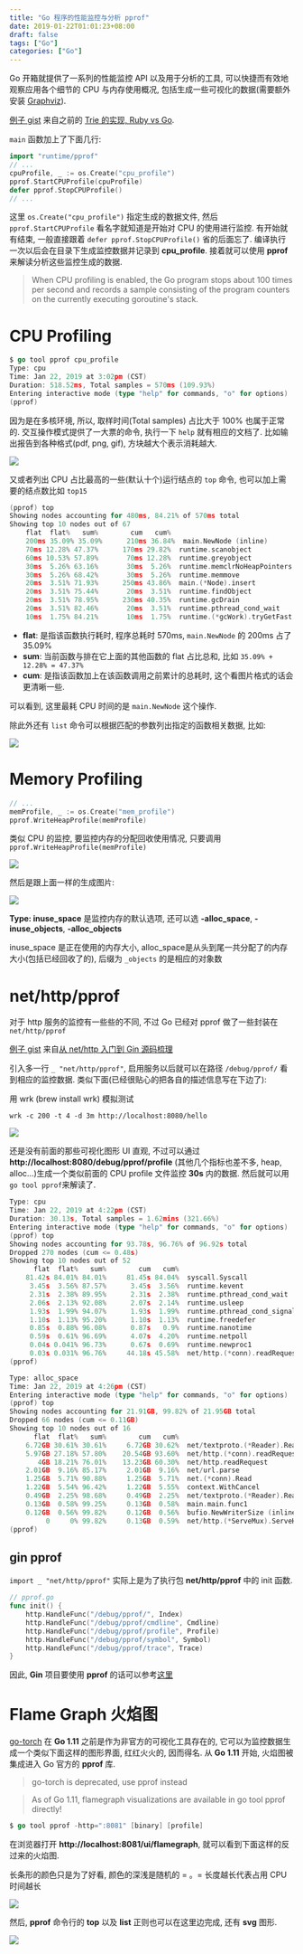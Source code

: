 ```yaml
---
title: "Go 程序的性能监控与分析 pprof"
date: 2019-01-22T01:01:23+08:00
draft: false
tags: ["Go"]
categories: ["Go"]
---
```


Go 开箱就提供了一系列的性能监控 API 以及用于分析的工具, 可以快捷而有效地观察应用各个细节的 CPU 与内存使用概况, 包括生成一些可视化的数据(需要额外安装 [Graphviz](https://www.graphviz.org/)).

[例子 gist](https://gist.github.com/xguox/dcabd3573b39bf64bc7b961d4a64f478) 来自之前的 [Trie 的实现, Ruby vs Go](https://xguox.me/trie-implementing-ruby-vs-golang.html/).

`main` 函数加上了下面几行:

```go
import "runtime/pprof"
// ...
cpuProfile, _ := os.Create("cpu_profile")
pprof.StartCPUProfile(cpuProfile)
defer pprof.StopCPUProfile()
// ...
```

这里 `os.Create("cpu_profile")` 指定生成的数据文件, 然后 `pprof.StartCPUProfile` 看名字就知道是开始对 CPU 的使用进行监控. 有开始就有结束, 一般直接跟着 `defer pprof.StopCPUProfile()` 省的后面忘了. 编译执行一次以后会在目录下生成监控数据并记录到 **cpu_profile**. 接着就可以使用 **pprof** 来解读分析这些监控生成的数据.

> When CPU profiling is enabled, the Go program stops about 100 times per second and records a sample consisting of the program counters on the currently executing goroutine's stack.

# CPU Profiling

```go
$ go tool pprof cpu_profile
Type: cpu
Time: Jan 22, 2019 at 3:02pm (CST)
Duration: 518.52ms, Total samples = 570ms (109.93%)
Entering interactive mode (type "help" for commands, "o" for options)
(pprof)
```

因为是在多核环境, 所以, 取样时间(Total samples) 占比大于 100% 也属于正常的. 交互操作模式提供了一大票的命令, 执行一下 `help` 就有相应的文档了. 比如输出报告到各种格式(pdf, png, gif), 方块越大个表示消耗越大.

![](http://wx3.sinaimg.cn/large/62fdd4d5gy1fzfdl1w0vkj21jo1dyh48.jpg)

又或者列出 CPU 占比最高的一些(默认十个)运行结点的 `top` 命令, 也可以加上需要的结点数比如 `top15`

```go
(pprof) top
Showing nodes accounting for 480ms, 84.21% of 570ms total
Showing top 10 nodes out of 67
    flat  flat%   sum%        cum   cum%
    200ms 35.09% 35.09%      210ms 36.84%  main.NewNode (inline)
    70ms 12.28% 47.37%      170ms 29.82%  runtime.scanobject
    60ms 10.53% 57.89%       70ms 12.28%  runtime.greyobject
    30ms  5.26% 63.16%       30ms  5.26%  runtime.memclrNoHeapPointers
    30ms  5.26% 68.42%       30ms  5.26%  runtime.memmove
    20ms  3.51% 71.93%      250ms 43.86%  main.(*Node).insert
    20ms  3.51% 75.44%       20ms  3.51%  runtime.findObject
    20ms  3.51% 78.95%      230ms 40.35%  runtime.gcDrain
    20ms  3.51% 82.46%       20ms  3.51%  runtime.pthread_cond_wait
    10ms  1.75% 84.21%       10ms  1.75%  runtime.(*gcWork).tryGetFast (inline)
```

- **flat**: 是指该函数执行耗时, 程序总耗时 570ms, `main.NewNode` 的 200ms 占了 35.09%
- **sum**: 当前函数与排在它上面的其他函数的 flat 占比总和, 比如 `35.09% + 12.28% = 47.37%`
- **cum**: 是指该函数加上在该函数调用之前累计的总耗时, 这个看图片格式的话会更清晰一些.

可以看到, 这里最耗 CPU 时间的是 `main.NewNode` 这个操作.

除此外还有 `list` 命令可以根据匹配的参数列出指定的函数相关数据, 比如:

![](http://wx4.sinaimg.cn/large/62fdd4d5gy1fzfdmog0otj22801e07er.jpg)

# Memory Profiling

```go
// ...
memProfile, _ := os.Create("mem_profile")
pprof.WriteHeapProfile(memProfile)
```

类似 CPU 的监控, 要监控内存的分配回收使用情况, 只要调用 `pprof.WriteHeapProfile(memProfile)`

![](http://wx2.sinaimg.cn/large/62fdd4d5gy1fzfcrz69vwj22801e0nce.jpg)

然后是跟上面一样的生成图片:

![](http://wx3.sinaimg.cn/large/62fdd4d5gy1fzfcvmtt83j21y617aayy.jpg)

**Type: inuse_space** 是监控内存的默认选项, 还可以选 **-alloc_space**, **-inuse_objects**, **-alloc_objects**

inuse_space 是正在使用的内存大小, alloc_space是从头到尾一共分配了的内存大小(包括已经回收了的), 后缀为 `_objects` 的是相应的对象数

# net/http/pprof

对于 http 服务的监控有一些些的不同, 不过 Go 已经对 pprof 做了一些封装在 `net/http/pprof`

[例子 gist](https://gist.github.com/xguox/f0603d9e3ef48148d4bd84fa209c6de5) 来自[从 net/http 入门到 Gin 源码梳理](https://xguox.me/gin-source-code.html/)

引入多一行 `_ "net/http/pprof"`, 启用服务以后就可以在路径 `/debug/pprof/` 看到相应的监控数据. 类似下面(已经很贴心的把各自的描述信息写在下边了):

用 wrk (brew install wrk) 模拟测试

`wrk -c 200 -t 4 -d 3m http://localhost:8080/hello`

![](http://wx3.sinaimg.cn/large/62fdd4d5gy1fzfftiaid1j22801e0akx.jpg)

还是没有前面的那些可视化图形 UI 直观, 不过可以通过 **http://localhost:8080/debug/pprof/profile** (其他几个指标也差不多, heap, alloc...)生成一个类似前面的 CPU profile 文件监控 **30s** 内的数据. 然后就可以用 `go tool pprof`来解读了.

```go
Type: cpu
Time: Jan 22, 2019 at 4:22pm (CST)
Duration: 30.13s, Total samples = 1.62mins (321.66%)
Entering interactive mode (type "help" for commands, "o" for options)
(pprof) top
Showing nodes accounting for 93.78s, 96.76% of 96.92s total
Dropped 270 nodes (cum <= 0.48s)
Showing top 10 nodes out of 52
      flat  flat%   sum%        cum   cum%
    81.42s 84.01% 84.01%     81.45s 84.04%  syscall.Syscall
     3.45s  3.56% 87.57%      3.45s  3.56%  runtime.kevent
     2.31s  2.38% 89.95%      2.31s  2.38%  runtime.pthread_cond_wait
     2.06s  2.13% 92.08%      2.07s  2.14%  runtime.usleep
     1.93s  1.99% 94.07%      1.93s  1.99%  runtime.pthread_cond_signal
     1.10s  1.13% 95.20%      1.10s  1.13%  runtime.freedefer
     0.85s  0.88% 96.08%      0.87s   0.9%  runtime.nanotime
     0.59s  0.61% 96.69%      4.07s  4.20%  runtime.netpoll
     0.04s 0.041% 96.73%      0.67s  0.69%  runtime.newproc1
     0.03s 0.031% 96.76%     44.18s 45.58%  net/http.(*conn).readRequest
(pprof)

Type: alloc_space
Time: Jan 22, 2019 at 4:26pm (CST)
Entering interactive mode (type "help" for commands, "o" for options)
(pprof) top
Showing nodes accounting for 21.91GB, 99.82% of 21.95GB total
Dropped 66 nodes (cum <= 0.11GB)
Showing top 10 nodes out of 16
      flat  flat%   sum%        cum   cum%
    6.72GB 30.61% 30.61%     6.72GB 30.62%  net/textproto.(*Reader).ReadMIMEHeader
    5.97GB 27.18% 57.80%    20.54GB 93.60%  net/http.(*conn).readRequest
       4GB 18.21% 76.01%    13.23GB 60.30%  net/http.readRequest
    2.01GB  9.16% 85.17%     2.01GB  9.16%  net/url.parse
    1.25GB  5.71% 90.88%     1.25GB  5.71%  net.(*conn).Read
    1.22GB  5.54% 96.42%     1.22GB  5.55%  context.WithCancel
    0.49GB  2.25% 98.68%     0.49GB  2.25%  net/textproto.(*Reader).ReadLine
    0.13GB  0.58% 99.25%     0.13GB  0.58%  main.main.func1
    0.12GB  0.56% 99.82%     0.12GB  0.56%  bufio.NewWriterSize (inline)
         0     0% 99.82%     0.13GB  0.59%  net/http.(*ServeMux).ServeHTTP
(pprof)
```


## gin pprof

`import _ "net/http/pprof"` 实际上是为了执行包 **net/http/pprof** 中的 init 函数.

```go
// pprof.go
func init() {
    http.HandleFunc("/debug/pprof/", Index)
    http.HandleFunc("/debug/pprof/cmdline", Cmdline)
    http.HandleFunc("/debug/pprof/profile", Profile)
    http.HandleFunc("/debug/pprof/symbol", Symbol)
    http.HandleFunc("/debug/pprof/trace", Trace)
}
```

因此, **Gin** 项目要使用 **pprof** 的话可以参考[这里](https://github.com/DeanThompson/ginpprof/blob/master/pprof.go)

# Flame Graph 火焰图

[go-torch](https://github.com/uber/go-torch) 在 **Go 1.11** 之前是作为非官方的可视化工具存在的, 它可以为监控数据生成一个类似下面这样的图形界面, 红红火火的, 因而得名. 从 **Go 1.11** 开始, 火焰图被集成进入 Go 官方的 **pprof** 库.

> go-torch is deprecated, use pprof instead

> As of Go 1.11, flamegraph visualizations are available in go tool pprof directly!

```go
$ go tool pprof -http=":8081" [binary] [profile]
```

在浏览器打开 **http://localhost:8081/ui/flamegraph**, 就可以看到下面这样的反过来的火焰图.

长条形的颜色只是为了好看, 颜色的深浅是随机的 = 。=  长度越长代表占用 CPU 时间越长

![](http://wx2.sinaimg.cn/large/62fdd4d5gy1fzgbuz1x3nj227y0swaj2.jpg)

然后, **pprof** 命令行的 **top** 以及 **list** 正则也可以在这里边完成, 还有 **svg** 图形.

![](http://wx3.sinaimg.cn/large/62fdd4d5gy1fzgbuzpge6j21le0ocq8b.jpg)


